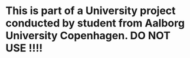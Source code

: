 # This is part of a University project conducted by student from Aalborg University Copenhagen. DO NOT USE !!!!
